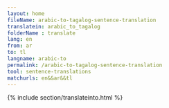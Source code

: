 ```yaml
---
layout: home
fileName: arabic-to-tagalog-sentence-translation
translatein: arabic_to_tagalog
folderName : translate
lang: en
from: ar
to: tl
langname: arabic-to
permalink: /arabic-to-tagalog-sentence-translation
tool: sentence-translations
matchurls: en&&ar&&tl
---
```

{% include section/translateinto.html %}
